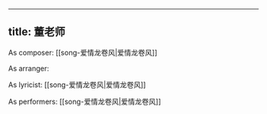 
---
title: 董老师
---
As composer: [[song-爱情龙卷风|爱情龙卷风]]

As arranger: 

As lyricist: [[song-爱情龙卷风|爱情龙卷风]]

As performers: [[song-爱情龙卷风|爱情龙卷风]]
